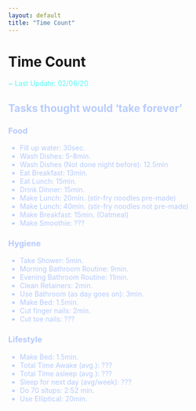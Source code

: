 ```yaml
---
layout: default
title: "Time Count"
---
```


# Time Count <i class="fas fa-stopwatch"></i>

<span style="color:#58FAF4">~ Last Update: 02/08/20 <i class="fas fa-fire-alt"></i></span>

<h2 style="color:#b7cbfd">Tasks thought would ‘take forever’</h2>

<h3 style="color:#b7cbfd">Food</h3>

<ul style="color:#b7cbfd">
<li>Fill up water: 30sec.</li>
<li>Wash Dishes: 5-8min.</li>
<li>Wash Dishes (Not done night before): 12.5min</li>
<li>Eat Breakfast: 13min.</li>
<li>Eat Lunch: 15min.</li>
<li>Drink Dinner: 15min.</li>
<li>Make Lunch: 20min. (stir-fry noodles pre-made)</li>
<li>Make Lunch: 40min. (stir-fry noodles not pre-made)</li>
<li>Make Breakfast: 15min. (Oatmeal)</li>
<li>Make Smoothie: ???</li>
</ul>

<h3 style="color:#b7cbfd">Hygiene</h3>

<ul style="color:#b7cbfd">
<li>Take Shower: 5min.</li>
<li>Morning Bathroom Routine: 9min.</li>
<li>Evening Bathroom Routine: 11min.</li>
<li>Clean Retainers: 2min.</li>
<li>Use Bathroom (as day goes on): 3min. </li>
<li>Make Bed: 1.5min.</li>
<li>Cut finger nails: 2min.</li>
<li>Cut toe nails: ???</li>
</ul>

<h3 style="color:#b7cbfd">Lifestyle</h3>

<ul style="color:#b7cbfd">
<li>Make Bed: 1.5min.</li>
<li>Total Time Awake (avg.): ???</li>
<li>Total Time asleep (avg.): ???</li>
<li>Sleep for next day (avg/week): ???</li>
<li>Do 70 situps: 2:52 min.</li>
<li>Use Elliptical: 20min.</li>
</ul>

